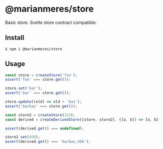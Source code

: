 # @marianmeres/store

Basic store. Svelte store contract compatible.

## Install
```shell
$ npm i @marianmeres/store
```

## Usage

```typescript
const store = createStore('foo');
assert('foo' === store.get());

store.set('bar');
assert('bar' === store.get());

store.update((old) => old + 'baz');
assert('barbaz' === store.get());

const store2 = createStore(123);
const derived = createDerivedStore([store, store2], ([a, b]) => [a, b].join());

assert(derived.get() === undefined);

store2.set(456);
assert(derived.get() === 'barbaz,456');
```
